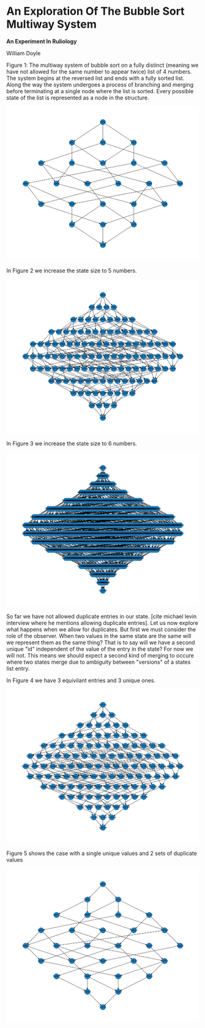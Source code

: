 # An Exploration Of The Bubble Sort Multiway System
**An Experiment In Ruliology**

William Doyle

Figure 1: The multiway system of bubble sort on a fully distinct (meaning we have not allowed for the same number to appear twice) list of 4 numbers. The system begins at the reversed list and ends with a fully sorted list. Along the way the system undergoes a process of branching and merging before terminating at a single node where the list is sorted. Every possible state of the list is represented as a node in the structure. 

![Figure 1](assets/bubble_n4.png)

In Figure 2 we increase the state size to 5 numbers. 

![Figure 2](assets/bubble_n5.png)

In Figure 3 we increase the state size to 6 numbers. 

![Figure 3](assets/bubble_n6.png)

So far we have not allowed duplicate entries in our state. [cite michael levin interview where he mentions allowing duplicate entries]. Let us now explore what happens when we allow for duplicates. But first we must consider the role of the observer. When two values in the same state are the same will we represent them as the same thing? That is to say will we have a second unique "id" independent of the value of the entry in the state? For now we will not. This means we should expect a second kind of merging to occure where two states merge due to ambiguity between "versions" of a states list entry.

In Figure 4 we have 3 equivilant entries and 3 unique ones. 

![Figure 4](assets/mw_dup_432111.png)

Figure 5 shows the case with a single unique values and 2 sets of duplicate values

![Figure 5](assets/mw_dup_32211.png)
